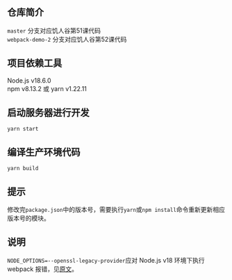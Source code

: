 ## 仓库简介
`master` 分支对应饥人谷第51课代码  
`webpack-demo-2` 分支对应饥人谷第52课代码

## 项目依赖工具
Node.js v18.6.0  
npm v8.13.2 或 yarn v1.22.11

## 启动服务器进行开发
```shell
yarn start
```

## 编译生产环境代码
```shell
yarn build
```

## 提示
修改完`package.json`中的版本号，需要执行`yarn`或`npm install`命令重新更新相应版本号的模块。

## 说明
`NODE_OPTIONS=--openssl-legacy-provider`应对 Node.js v18 环境下执行 webpack 报错，见[原文](https://github.com/webpack/webpack/issues/14532#issuecomment-947012063)。